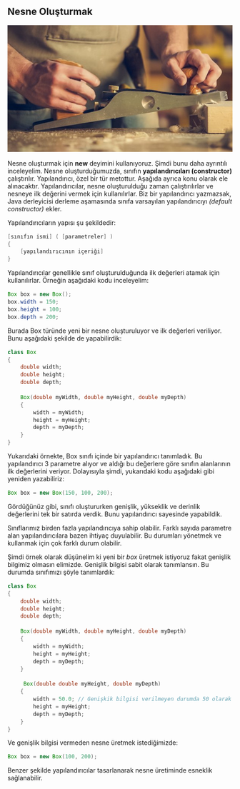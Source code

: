 ## Nesne Oluşturmak

![Nesne Oluşturmak](figures/object.jpg)

Nesne oluşturmak için **new** deyimini kullanıyoruz. Şimdi bunu daha ayrıntılı inceleyelim. Nesne oluşturduğumuzda, sınıfın **yapılandırıcıları (constructor)** çalıştırılır. Yapılandırıcı, özel bir tür metottur. Aşağıda ayrıca konu olarak ele alınacaktır. Yapılandırıcılar, nesne oluşturulduğu zaman çalıştırılırlar ve nesneye ilk değerini vermek için kullanılırlar. Biz bir yapılandırıcı yazmazsak, Java derleyicisi derleme aşamasında sınıfa varsayılan yapılandırıcıyı _(default constructor)_ ekler.

Yapılandırıcıların yapısı şu şekildedir:

```java
[sınıfın ismi] ( [parametreler] )
{
	[yapılandırıcının içeriği]
}
```

Yapılandırıcılar genellikle sınıf oluşturulduğunda ilk değerleri atamak için kullanılırlar. Örneğin aşağıdaki kodu inceleyelim:

```java
Box box = new Box();
box.width = 150;
box.height = 100;
box.depth = 200;
```

Burada Box türünde yeni bir nesne oluşturuluyor ve ilk değerleri veriliyor. Bunu aşağıdaki şekilde de yapabilirdik:

```java
class Box
{
	double width;
	double height;
	double depth;

    Box(double myWidth, double myHeight, double myDepth)
	{
		width = myWidth;
		height = myHeight;
		depth = myDepth;
	}
}
```

Yukarıdaki örnekte, Box sınıfı içinde bir yapılandırıcı tanımladık. Bu yapılandırıcı 3 parametre alıyor ve aldığı bu değerlere göre sınıfın alanlarının ilk değerlerini veriyor. Dolayısıyla şimdi, yukarıdaki kodu aşağıdaki gibi yeniden yazabiliriz:

```java
Box box = new Box(150, 100, 200);
```

Gördüğünüz gibi, sınıfı oluştururken genişlik, yükseklik ve derinlik değerlerini tek bir satırda verdik. Bunu yapılandırıcı sayesinde yapabildik.

Sınıflarımız birden fazla yapılandırıcıya sahip olabilir. Farklı sayıda parametre alan yapılandırıcılara bazen ihtiyaç duyulabilir. Bu durumları yönetmek ve kullanmak için çok farklı durum olabilir.

Şimdi örnek olarak düşünelim ki yeni bir _box_ üretmek istiyoruz fakat genişlik bilgimiz olmasın elimizde. Genişlik bilgisi sabit olarak tanımlansın. Bu durumda sınıfımızı şöyle tanımlardık:

```java
class Box
{
	double width;
	double height;
	double depth;

    Box(double myWidth, double myHeight, double myDepth)
	{
		width = myWidth;
		height = myHeight;
		depth = myDepth;
	}
	
	 Box(double double myHeight, double myDepth)
	{
		width = 50.0; // Genişkik bilgisi verilmeyen durumda 50 olarak kabul edilir.
		height = myHeight;
		depth = myDepth;
	}
}
```

Ve genişlik bilgisi vermeden nesne üretmek istediğimizde:

```java
Box box = new Box(100, 200);
```

Benzer şekilde yapılandırıcılar tasarlanarak nesne üretiminde esneklik sağlanabilir.
